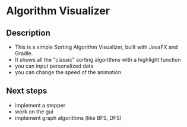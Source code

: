 # Algorithm Visualizer 
## Description 
- This is a simple Sorting Algorithm Visualizer, built with JavaFX and Gradle.
- It shows all the "classic" sorting algorithms with a highlight function
- you can input personalized data
- you can change the speed of the animation
## Next steps
- implement a stepper
- work on the gui
- implement graph algorithms (like BFS, DFS)
